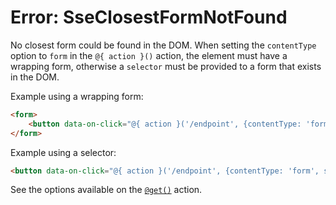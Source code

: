 # Error: SseClosestFormNotFound

No closest form could be found in the DOM. When setting the `contentType` option to `form` in the `@{ action }()` action, the element must have a wrapping form, otherwise a `selector` must be provided to a form that exists in the DOM.

Example using a wrapping form:

```html
<form>
    <button data-on-click="@{ action }('/endpoint', {contentType: 'form'})"></div>
</form>
```

Example using a selector:

```html
<button data-on-click="@{ action }('/endpoint', {contentType: 'form', selector: '#myform'})"></div>
```

See the options available on the [`@get()`](/reference/action_plugins#get) action.